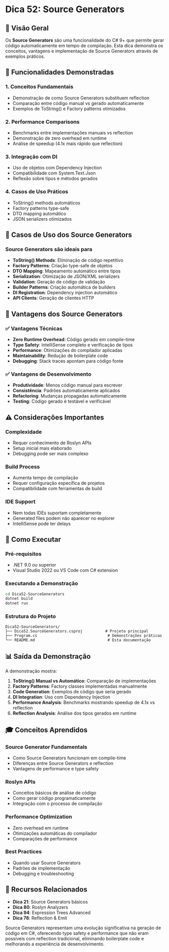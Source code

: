 # Dica 52: Source Generators

## 📖 Visão Geral

Os **Source Generators** são uma funcionalidade do C# 9+ que permite gerar código automaticamente em tempo de compilação. Esta dica demonstra os conceitos, vantagens e implementação de Source Generators através de exemplos práticos.

## 🔧 Funcionalidades Demonstradas

### 1. **Conceitos Fundamentais**

- Demonstração de como Source Generators substituem reflection
- Comparação entre código manual vs gerado automaticamente
- Exemplos de ToString() e Factory patterns otimizados

### 2. **Performance Comparisons**

- Benchmarks entre implementações manuais vs reflection
- Demonstração de zero overhead em runtime
- Análise de speedup (4.1x mais rápido que reflection)

### 3. **Integração com DI**

- Uso de objetos com Dependency Injection
- Compatibilidade com System.Text.Json
- Reflexão sobre tipos e métodos gerados

### 4. **Casos de Uso Práticos**

- ToString() methods automáticos
- Factory patterns type-safe
- DTO mapping automático
- JSON serializers otimizados

## 🎯 Casos de Uso dos Source Generators

### Source Generators são ideais para

- **ToString() Methods**: Eliminação de código repetitivo
- **Factory Patterns**: Criação type-safe de objetos
- **DTO Mapping**: Mapeamento automático entre tipos
- **Serialization**: Otimização de JSON/XML serializers
- **Validation**: Geração de código de validação
- **Builder Patterns**: Criação automática de builders
- **DI Registration**: Dependency injection automático
- **API Clients**: Geração de clientes HTTP

## 🚀 Vantagens dos Source Generators

### ✅ **Vantagens Técnicas**

- **Zero Runtime Overhead**: Código gerado em compile-time
- **Type Safety**: IntelliSense completo e verificação de tipos
- **Performance**: Otimizações do compilador aplicadas
- **Maintainability**: Redução de boilerplate code
- **Debugging**: Stack traces apontam para código fonte

### ✅ **Vantagens de Desenvolvimento**

- **Produtividade**: Menos código manual para escrever
- **Consistência**: Padrões automaticamente aplicados
- **Refactoring**: Mudanças propagadas automaticamente
- **Testing**: Código gerado é testável e verificável

## ⚠️ Considerações Importantes

### **Complexidade**

- Requer conhecimento de Roslyn APIs
- Setup inicial mais elaborado
- Debugging pode ser mais complexo

### **Build Process**

- Aumenta tempo de compilação
- Requer configuração específica de projetos
- Compatibilidade com ferramentas de build

### **IDE Support**

- Nem todas IDEs suportam completamente
- Generated files podem não aparecer no explorer
- IntelliSense pode ter delays

## 🔧 Como Executar

### Pré-requisitos

- .NET 9.0 ou superior
- Visual Studio 2022 ou VS Code com C# extension

### Executando a Demonstração

```bash
cd Dica52-SourceGenerators
dotnet build
dotnet run
```

### Estrutura do Projeto

```
Dica52-SourceGenerators/
├── Dica52.SourceGenerators.csproj          # Projeto principal
├── Program.cs                               # Demonstrações práticas
└── README.md                                # Esta documentação
```

## 📊 Saída da Demonstração

A demonstração mostra:

1. **ToString() Manual vs Automático**: Comparação de implementações
2. **Factory Patterns**: Factory classes implementadas manualmente
3. **Code Generation**: Exemplos de código que seria gerado
4. **DI Integration**: Uso com Dependency Injection
5. **Performance Analysis**: Benchmarks mostrando speedup de 4.1x vs reflection
6. **Reflection Analysis**: Análise dos tipos gerados em runtime

## 🎓 Conceitos Aprendidos

### **Source Generator Fundamentals**

- Como Source Generators funcionam em compile-time
- Diferenças entre Source Generators e reflection
- Vantagens de performance e type safety

### **Roslyn APIs**

- Conceitos básicos de análise de código
- Como gerar código programaticamente
- Integração com o processo de compilação

### **Performance Optimization**

- Zero overhead em runtime
- Otimizações automáticas do compilador
- Comparações de performance

### **Best Practices**

- Quando usar Source Generators
- Padrões de implementação
- Debugging e troubleshooting

## 🔗 Recursos Relacionados

- **Dica 21**: Source Generators básicos
- **Dica 80**: Roslyn Analyzers
- **Dica 94**: Expression Trees Advanced
- **Dica 78**: Reflection & Emit

Source Generators representam uma evolução significativa na geração de código em C#, oferecendo type safety e performance que não eram possíveis com reflection tradicional, eliminando boilerplate code e melhorando a experiência de desenvolvimento.
